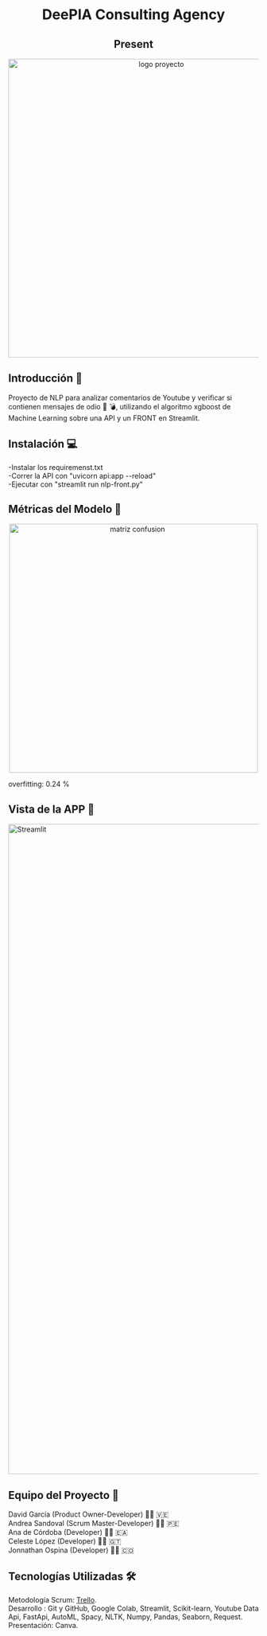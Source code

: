 <h1 align ="center"> DeePIA Consulting Agency </h1>

<h2 align="center"> Present </h2>

<p align = "center">
	 <img src="https://user-images.githubusercontent.com/97572313/207034036-317dd14a-0c5d-4fd6-993d-9bf6a0c07afa.png" alt="logo proyecto" height=”600”       width=600” style= "text-align: center"> 
   
</p>

## Introducción 🔮

Proyecto de NLP para analizar comentarios de Youtube y verificar si contienen mensajes de odio 📡 💣, utilizando el algoritmo xgboost de Machine Learning sobre una API y un FRONT en Streamlit.

## Instalación  💻 
-Instalar los requiremenst.txt    
-Correr la API con "uvicorn api:app --reload"  
-Ejecutar con "streamlit run nlp-front.py"   

## Métricas del Modelo 👾

<center>
	 <img src="https://user-images.githubusercontent.com/97572313/207034320-a3d3f0d9-a55f-43c9-9741-15b61a044f79.png" alt="matriz confusion" height=”500”       width=500”>
</center>

overfitting: 0.24 %

## Vista de la APP 📲

<img width="1306" alt="Streamlit" src="https://user-images.githubusercontent.com/97572313/207042098-29eec8e1-9fcc-4a3d-8b2c-74cd847d639f.png">

## Equipo del Proyecto 🤖

David García (Product Owner-Developer) 👨‍💻 🇻🇪  
Andrea Sandoval (Scrum Master-Developer) 👩‍💻 🇵🇪  
Ana de Córdoba (Developer) 👩‍💻 🇪🇦  
Celeste López (Developer) 👩‍💻 🇬🇹  
Jonnathan Ospina (Developer) 👨‍💻 🇨🇴  


## Tecnologías Utilizadas 🛠

  Metodología Scrum: <a href="https://trello.com/b/3W4vUc2Z/verbo"> Trello</a>.  
Desarrollo : Git y GitHub, Google Colab, Streamlit, Scikit-learn, Youtube Data Api, FastApi, AutoML, Spacy, NLTK, Numpy, Pandas, Seaborn, Request.  
Presentación: Canva.  

